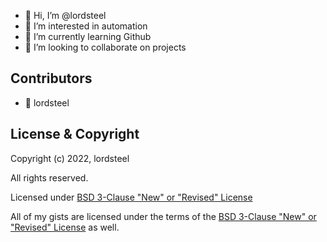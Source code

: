 - 👋 Hi, I’m @lordsteel
- 👀 I’m interested in automation
- 🌱 I’m currently learning Github
- 💞️ I’m looking to collaborate on projects


## Contributors
- 👑 lordsteel


## License & Copyright
Copyright (c) 2022, lordsteel

All rights reserved.

Licensed under [BSD 3-Clause "New" or "Revised" License](LICENSE)

All of my gists are licensed under the terms of the [BSD 3-Clause "New" or "Revised" License](LICENSE) as well.
